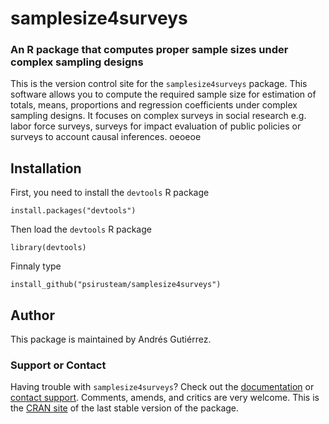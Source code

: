 # samplesize4surveys
### An R package that computes proper sample sizes under complex sampling designs

This is the version control site for the `samplesize4surveys` package. This software allows you to compute the required sample size for estimation of totals, means, proportions and regression coefficients under complex sampling designs. It focuses on complex surveys in social research e.g. labor force surveys, surveys for impact evaluation of public policies or surveys to account causal inferences. oeoeoe

## Installation

First, you need to install the `devtools` R package
```
install.packages("devtools")
```

Then load the `devtools` R package
```
library(devtools)
```

Finnaly type
```
install_github("psirusteam/samplesize4surveys")
```

## Author
This package is maintained by Andrés Gutiérrez. 

### Support or Contact
Having trouble with `samplesize4surveys`? Check out the [documentation](http://cran.r-project.org/web/packages/samplesize4surveys/samplesize4surveys.pdf) or [contact support](https://github.com/psirusteam). Comments, amends, and critics are very welcome. This is the [CRAN site](http://cran.r-project.org/web/packages/samplesize4surveys/samplesize4surveys.pdf) of the last stable version of the package.